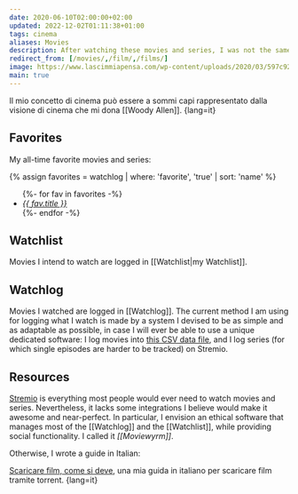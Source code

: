 ```yaml
---
date: 2020-06-10T02:00:00+02:00
updated: 2022-12-02T01:11:38+01:00
tags: cinema
aliases: Movies
description: After watching these movies and series, I was not the same anymore.
redirect_from: [/movies/,/film/,/films/]
image: https://www.lascimmiapensa.com/wp-content/uploads/2020/03/597c9296ed82967974a455aef591ecfc.jpg
main: true
---
```

Il mio concetto di cinema può essere a sommi capi rappresentato dalla visione di cinema che mi dona [[Woody Allen]].
{lang=it}

## Favorites

My all-time favorite movies and series:

{% assign favorites = watchlog | where: 'favorite', 'true' | sort: 'name' %}
<ul class='two'>
    {%- for fav in favorites -%}
        <li>
            <cite><a href='{%- if tommi == '' -%}https://en.wikipedia.org/wiki/{{ fav.title }}{%- else -%}{{ fav.tommi }}{%- endif -%}' title='“{{ fav.title }}”'>{{ fav.title }}</a></cite>
        </li>
    {%- endfor -%}
</ul>

## Watchlist

Movies I intend to watch are logged in [[Watchlist|my Watchlist]].

## Watchlog

Movies I watched are logged in [[Watchlog]]. The current method I am using for logging what I watch is made by a system I devised to be as simple and as adaptable as possible, in case I will ever be able to use a unique dedicated software: I log movies into [this CSV data file](https://gitmi.dev/tommi/tommi.space/src/branch/main/data/watchlog.csv 'watchlog.csv in tommi.space data directory'), and I log series (for which single episodes are harder to be tracked) on Stremio.

## Resources

[Stremio](https://strem.io 'Stremio') is everything most people would ever need to watch movies and series. Nevertheless, it lacks some integrations I believe would make it awesome and near-perfect. In particular, I envision an ethical software that manages most of the [[Watchlog]] and the [[Watchlist]], while providing social functionality. I called it <cite>[[Moviewyrm]]</cite>.

Otherwise, I wrote a guide in Italian:

[Scaricare film, come si deve](/scaricare-film 'Scaricare film, come si deve'), una mia guida in italiano per scaricare film tramite torrent.
{lang=it}